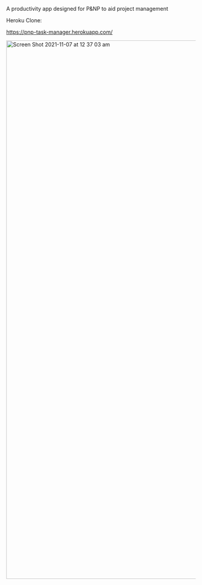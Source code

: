 A productivity app designed for P&NP to aid project management

Heroku Clone:

https://pnp-task-manager.herokuapp.com/

<img width="1430" alt="Screen Shot 2021-11-07 at 12 37 03 am" src="https://user-images.githubusercontent.com/87055485/140611677-757975cb-7494-4e2e-94ae-11d29dee6185.png">
